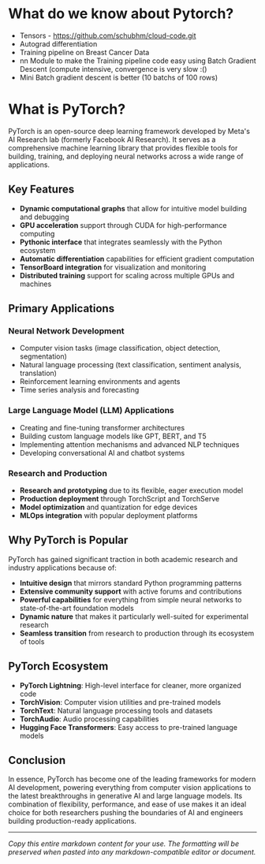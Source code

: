 # What do we know about Pytorch?
- Tensors - https://github.com/schubhm/cloud-code.git
- Autograd differentiation
- Training pipeline on Breast Cancer Data
- nn Module to make the Training pipeline code easy using Batch Gradient Descent (compute intensive, convergence is very slow :()
- Mini Batch gradient descent is better (10 batchs of 100 rows)

# What is PyTorch?

PyTorch is an open-source deep learning framework developed by Meta's AI Research lab (formerly Facebook AI Research). It serves as a comprehensive machine learning library that provides flexible tools for building, training, and deploying neural networks across a wide range of applications.

## Key Features

- **Dynamic computational graphs** that allow for intuitive model building and debugging
- **GPU acceleration** support through CUDA for high-performance computing
- **Pythonic interface** that integrates seamlessly with the Python ecosystem
- **Automatic differentiation** capabilities for efficient gradient computation
- **TensorBoard integration** for visualization and monitoring
- **Distributed training** support for scaling across multiple GPUs and machines

## Primary Applications

### Neural Network Development
- Computer vision tasks (image classification, object detection, segmentation)
- Natural language processing (text classification, sentiment analysis, translation)
- Reinforcement learning environments and agents
- Time series analysis and forecasting

### Large Language Model (LLM) Applications
- Creating and fine-tuning transformer architectures
- Building custom language models like GPT, BERT, and T5
- Implementing attention mechanisms and advanced NLP techniques
- Developing conversational AI and chatbot systems

### Research and Production
- **Research and prototyping** due to its flexible, eager execution model
- **Production deployment** through TorchScript and TorchServe
- **Model optimization** and quantization for edge devices
- **MLOps integration** with popular deployment platforms

## Why PyTorch is Popular

PyTorch has gained significant traction in both academic research and industry applications because of:

- **Intuitive design** that mirrors standard Python programming patterns
- **Extensive community support** with active forums and contributions
- **Powerful capabilities** for everything from simple neural networks to state-of-the-art foundation models
- **Dynamic nature** that makes it particularly well-suited for experimental research
- **Seamless transition** from research to production through its ecosystem of tools

## PyTorch Ecosystem

- **PyTorch Lightning**: High-level interface for cleaner, more organized code
- **TorchVision**: Computer vision utilities and pre-trained models
- **TorchText**: Natural language processing tools and datasets
- **TorchAudio**: Audio processing capabilities
- **Hugging Face Transformers**: Easy access to pre-trained language models

## Conclusion

In essence, PyTorch has become one of the leading frameworks for modern AI development, powering everything from computer vision applications to the latest breakthroughs in generative AI and large language models. Its combination of flexibility, performance, and ease of use makes it an ideal choice for both researchers pushing the boundaries of AI and engineers building production-ready applications.

---

*Copy this entire markdown content for your use. The formatting will be preserved when pasted into any markdown-compatible editor or document.*
